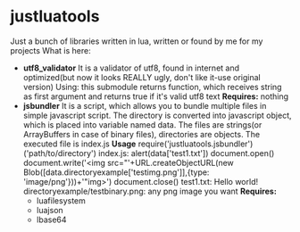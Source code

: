 # justluatools
Just a bunch of libraries written in lua, written or found by me for my projects
What is here:
* **utf8_validator**
	It is a validator of utf8, found in internet and optimized(but now it looks REALLY ugly, don't like it-use original version)
	Using: this submodule returns function, which receives string as first argument and returns true if it's valid utf8 text
	**Requires:**
	nothing
* **jsbundler**
	It is a script, which allows you to bundle multiple files in simple javascript script.
	The directory is converted into javascript object, which is placed into variable named data. The files are strings(or ArrayBuffers in case of binary files), directories are objects. The executed file is index.js
	**Usage**
		require('justluatools.jsbundler')('path/to/directory')
	index.js: 
		alert(data['test1.txt'])
		document.open()
		document.write('<img src="'+URL.createObjectURL(new Blob([data.directoryexample['testimg.png']],{type: 'image/png'}))+'"img></img>')
		document.close()
	test1.txt:
		Hello world!
	directoryexample/testbinary.png: any png image you want
	**Requires:**
	- luafilesystem
	- luajson
	- lbase64